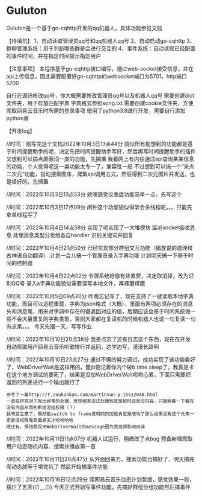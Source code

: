 # Guluton
Guluton是一个基于go-cqhttp开发的qq机器人，具体功能参见文档

【待填坑】
1、自动读取管理员qq号和qq机器人qq号
2、自动启动go-cqhttp
3、群聊管理系统：用于判断哪些群是会进行交互的
4、事件系统：自动读取已经配置的事件时间，并在指定时间提示指定用户

【注意事项】
本程序基于go-cqhttp接口编写，通过web-socket接受信息，并在api上传信息，因此需要配置好go-cqhttp的websocket端口为5701，http端口5700

自行在源码修改qq号，你大概需要修改管理员qq号以及机器人qq号
需要创建dict文件夹，用于存放匹配字典
字典格式参照song.txt
需要创建cookie文件夹，方便爬取网易云音乐时所需的登录事项
使用了python3.8进行开发，需要自行添加python库

【开发log】

//时间：刚写完这个文档2022年10月3日13点44分
	貌似所有能想到的功能都是基于时间提醒助手的呢，决定先把时间提醒助手写好，然后再写时间提醒助手的插件
	又想到可以搞点屏蔽词一类的功能，先搁置
	我看网上有内些通过api查询某某信息的功能，个人觉得呃这一类功能太专一了，兼容性一般
	不过想到可以搞一个”来点二次元“功能，自动搜索图床，爬取api调用方式，然后得到二次元图片并发送，也是极好的，先搁置

//时间：2022年10月3日13点53分
	欸嘿感觉仪表盘功能简单一点，先写这个

//时间：2022年10月3日17点09分
	闹钟这个功能貌似得学会多线程呢。。。只能先拿单线程写了

//时间：2022年10月4日14点58分
	实现了呃实现了一大堆模块
	监听socket接收消息
	处理消息类型分发给各自handler
	识别关键词并回复

//时间：2022年10月4日21点50分
	已经实现部分群组交互功能（播放说的道理和古神语自动翻译）
	计划一会儿搞一个管理员录入字典功能
	计划明天搞一下基于时间的控制器

//时间：2022年10月4日22点02分
	令牌系统好像有些累赘，决定取消掉，改为识别QQ号
	录入a字典功能貌似需要读写本地文件，再琢磨琢磨

//时间：2022年10月5日09点20分
	昨晚忘记写了，现在支持了一键读取本地字典功能，而且可以远程重载，字典为json格式（大概），里面有两项必须存在的消息头和消息尾，用来对字典中存在的键返回对应的值，后期应该会基于时间系统做一些不会大量重复的字典类型，否则大家都在复读机的时候机器人也说一句复读一句有点呆。。。 今天先摆一天，写写作业

//时间：2022年10月10日20点38分
	我差点忘了还有日志这个东西，现在在开发自动爬取用户网易云音乐听歌排行并返回，边学边写，漫漫长路啊

//时间：2022年10月10日23点27分
	通过不懈的努力调试，成功实现了该功能看好了，WebDriverWait是这样用的，鳖jb惦记着你内个破b time.sleep了。我真是卡在这个地方调试的要死了，结果是没加WebDriverWait哎哟心累，下面只需要把返回的列表进行一个输出就行了

	参考了一篇http://t.zoukankan.com/martinsun-p-15512048.html
	一直在研究对于抛出异常的处理，发现根本没法处理到底是超时还是没内容，只能嵌套一下看有没有内容从而判断给没给权限（？）
	我改变主意了，既然能switch to frame说明网页加载肯定是成功了那么如果没有这个元素一定是没权限我简直是天才哈哈哈哈
	哦还有，报错我没用WebDriverWait的message因为我觉得影响阅读

//时间：2022年10月11日11点07分
	机器人试运行，稍微改了点bug
	预备新增爬取用户动态随机内容、搜索并播放第一首

//时间：2022年10月11日20点47分
	从外面回来力，搜索功能也搞好了，明天搞完爬动态就等于填完坑了
	然后开始搞事件功能
	
//时间：2022年10月16日12点29分
	爬网易云音乐动态计划暂缓，感觉效果一般，摆烂了五天(⊙﹏⊙)
	今天正式开始写事件功能，先搞好群组分组功能然后搞事件
	

